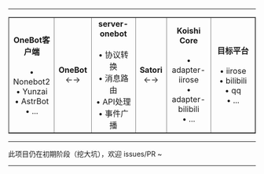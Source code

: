 <hr>

<table border="1" cellpadding="15" cellspacing="0" width="100%">
  <tr>
    <td align="center" width="18%">
      <b>OneBot客户端</b><br><br>
      • Nonebot2<br>
      • Yunzai<br>
      • AstrBot<br>
      • ...
    </td>
    <td align="center" width="12%">
      <b>OneBot</b><br>
      ←→
    </td>
    <td align="center" width="18%">
      <b>server-onebot</b><br><br>
      • 协议转换<br>
      • 消息路由<br>
      • API处理<br>
      • 事件广播
    </td>
    <td align="center" width="12%">
      <b>Satori</b><br>
      ←→
    </td>
    <td align="center" width="18%">
      <b>Koishi Core</b><br><br>
      • adapter-iirose<br>
      • adapter-bilibili<br>
      • ...
    </td>
    <td align="center" width="18%">
      <b>目标平台</b><br><br>
      • iirose<br>
      • bilibili<br>
      • qq<br>
      • ...
    </td>
  </tr>
</table>

<hr>

此项目仍在初期阶段（挖大坑），欢迎 issues/PR ~

<hr>